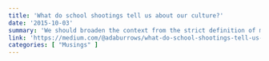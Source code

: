 ```yaml
---
title: 'What do school shootings tell us about our culture?'
date: '2015-10-03'
summary: 'We should broaden the context from the strict definition of mental illness to general mental health and coping mechanisms. If examined in the scope of psychology as currently practiced, none of this necessarily falls under the purview of mental illness.'
link: 'https://medium.com/@adaburrows/what-do-school-shootings-tell-us-about-our-culture-ba75379cc03'
categories: [ "Musings" ]
---
```

